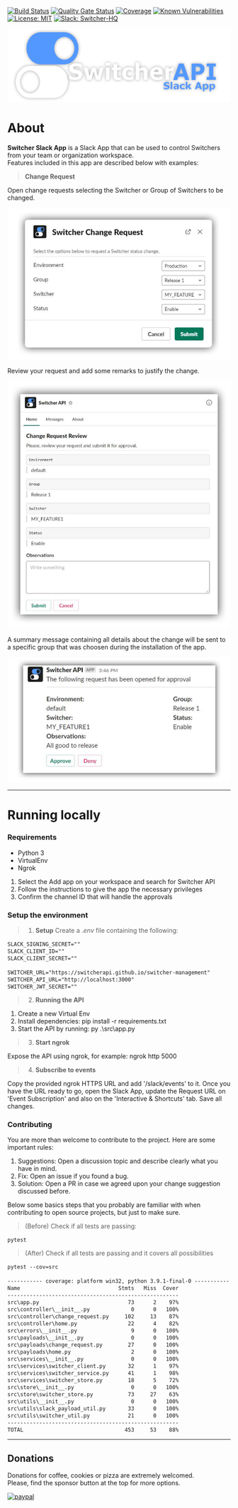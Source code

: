 [![Build Status](https://travis-ci.com/switcherapi/switcher-slack-app.svg?branch=master)](https://travis-ci.com/switcherapi/switcher-slack-app)
[![Quality Gate Status](https://sonarcloud.io/api/project_badges/measure?project=switcherapi_switcher-slack-app&metric=alert_status)](https://sonarcloud.io/dashboard?id=switcherapi_switcher-slack-app)
[![Coverage](https://sonarcloud.io/api/project_badges/measure?project=switcherapi_switcher-slack-app&metric=coverage)](https://sonarcloud.io/dashboard?id=switcherapi_switcher-slack-app)
[![Known Vulnerabilities](https://snyk.io/test/github/switcherapi/switcher-slack-app/badge.svg)](https://snyk.io/test/github/switcherapi/switcher-slack-app)
[![License: MIT](https://img.shields.io/badge/License-MIT-yellow.svg)](https://opensource.org/licenses/MIT)
[![Slack: Switcher-HQ](https://img.shields.io/badge/slack-@switcher/hq-blue.svg?logo=slack)](https://switcher-hq.slack.com/)


![Switcher Slack App](https://raw.githubusercontent.com/switcherapi/switcherapi-assets/master/samples/slack/logo.png)

# About
**Switcher Slack App** is a Slack App that can be used to control Switchers from your team or organization workspace.</br>
Features included in this app are described below with examples:

> **Change Request**

Open change requests selecting the Switcher or Group of Switchers to be changed.

![Slack App - Change Request](https://raw.githubusercontent.com/switcherapi/switcherapi-assets/master/samples/slack/change_request_modal.png)

Review your request and add some remarks to justify the change.

![Slack App - Change Request](https://raw.githubusercontent.com/switcherapi/switcherapi-assets/master/samples/slack/change_request_review.png)

A summary message containing all details about the change will be sent to a specific group that was choosen during the installation of the app.

![Slack App - Change Request](https://raw.githubusercontent.com/switcherapi/switcherapi-assets/master/samples/slack/change_request_approval.png)

* * *

# Running locally

### Requirements  
- Python 3
- VirtualEnv
- Ngrok

1. Select the Add app on your workspace and search for Switcher API
2. Follow the instructions to give the app the necessary privileges
3. Confirm the channel ID that will handle the approvals

### Setup the environment

> 1. **Setup**
Create a *.env* file containing the following:

```
SLACK_SIGNING_SECRET=""
SLACK_CLIENT_ID=""
SLACK_CLIENT_SECRET=""

SWITCHER_URL="https://switcherapi.github.io/switcher-management"
SWITCHER_API_URL="http://localhost:3000"
SWITCHER_JWT_SECRET=""
```

> 2. **Running the API**

1. Create a new Virtual Env
2. Install dependencies: pip install -r requirements.txt
3. Start the API by running: py .\src\app.py

> 3. **Start ngrok**

Expose the API using ngrok, for example: ngrok http 5000

> 4. **Subscribe to events**

Copy the provided ngrok HTTPS URL and add '/slack/events' to it.
Once you have the URL ready to go, open the Slack App, update the Request URL on 'Event Subscription' and also on the 'Interactive & Shortcuts' tab.
Save all changes.

### Contributing

You are more than welcome to contribute to the project. 
Here are some important rules:

1. Suggestions: Open a discussion topic and describe clearly what you have in mind.
2. Fix: Open an issue if you found a bug.
3. Solution: Open a PR in case we agreed upon your change suggestion discussed before.

Below some basics steps that you probably are familiar with when contributing to open source projects, but just to make sure.

> (Before) Check if all tests are passing:

```
pytest
```

> (After) Check if all tests are passing and it covers all possibilities 

```
pytest --cov=src

----------- coverage: platform win32, python 3.9.1-final-0 -----------
Name                               Stmts   Miss  Cover
------------------------------------------------------
src\app.py                            73      2    97%
src\controller\__init__.py             0      0   100%
src\controller\change_request.py     102     13    87%
src\controller\home.py                22      4    82%
src\errors\__init__.py                 9      0   100%
src\payloads\__init__.py               0      0   100%
src\payloads\change_request.py        27      0   100%
src\payloads\home.py                   2      0   100%
src\services\__init__.py               0      0   100%
src\services\switcher_client.py       32      1    97%
src\services\switcher_service.py      41      1    98%
src\services\switcher_store.py        18      5    72%
src\store\__init__.py                  0      0   100%
src\store\switcher_store.py           73     27    63%
src\utils\__init__.py                  0      0   100%
src\utils\slack_payload_util.py       33      0   100%
src\utils\switcher_util.py            21      0   100%
------------------------------------------------------
TOTAL                                453     53    88%
```


* * *

## Donations
Donations for coffee, cookies or pizza are extremely welcomed.</br>
Please, find the sponsor button at the top for more options.

[![paypal](https://www.paypalobjects.com/en_US/i/btn/btn_donateCC_LG.gif)](https://www.paypal.com/cgi-bin/webscr?cmd=_s-xclick&hosted_button_id=9FKW64V67RKXW&source=url)